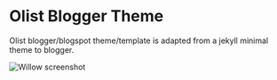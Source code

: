 # Olist Blogger Theme

Olist blogger/blogspot theme/template is adapted from a jekyll minimal theme to blogger.

![Willow screenshot](https://lh3.googleusercontent.com/-KgydPx8ITnY/YbUtIgV6MvI/AAAAAAAAHfE/wt_hZDwTTlopF2R-XiTomRMJ360D6E90wCNcBGAsYHQ/s0/olist-blogger-blogspot-theme-template.png)
